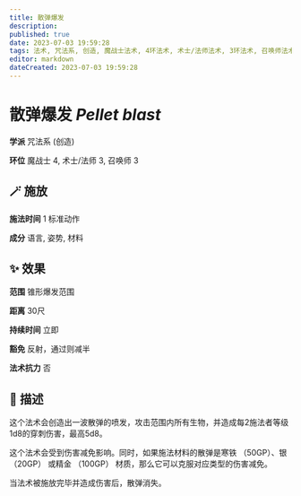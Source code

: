 ```yaml
---
title: 散弹爆发
description: 
published: true
date: 2023-07-03 19:59:28
tags: 法术, 咒法系, 创造, 魔战士法术, 4环法术, 术士/法师法术, 3环法术, 召唤师法术
editor: markdown
dateCreated: 2023-07-03 19:59:28
---
```


# **散弹爆发** *Pellet blast*

**学派** 咒法系 (创造) 

**环位** 魔战士 4, 术士/法师 3, 召唤师 3

## 🪄 施放

**施法时间** 1 标准动作

**成分** 语言, 姿势, 材料

## ✨ 效果  

**范围** 锥形爆发范围

**距离** 30尺  

**持续时间** 立即 

**豁免** 反射，通过则减半

**法术抗力** 否

## 📖 描述

这个法术会创造出一波散弹的喷发，攻击范围内所有生物，并造成每2施法者等级1d8的穿刺伤害，最高5d8。

这个法术会受到伤害减免影响。同时，如果施法材料的散弹是寒铁 （50GP）、银 （20GP） 或精金 （100GP） 材质，那么它可以克服对应类型的伤害减免。

当法术被施放完毕并造成伤害后，散弹消失。
    